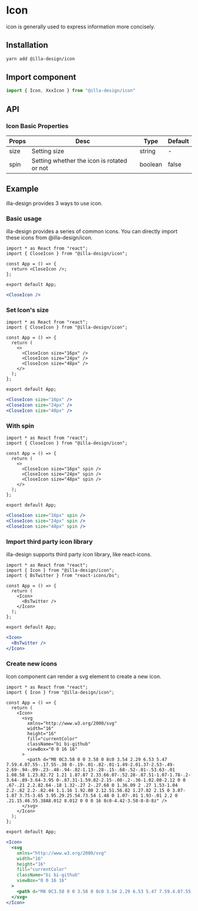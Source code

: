 # Icon

icon is generally used to express information more concisely.

## Installation

```bash
yarn add @illa-design/icon
```

## Import component

```jsx
import { Icon, XxxIcon } from "@illa-design/icon"
```

## API

### Icon Basic Properties

| Props | Desc                                       | Type    | Default |
| ----- | ------------------------------------------ | ------- | ------- |
| size  | Setting size                               | string  | -       |
| spin  | Setting whether the icon is rotated or not | boolean | false   |

## Example

illa-design provides 3 ways to use icon.

### Basic usage

illa-design provides a series of common icons. You can directly import these icons from @illa-design/icon.

```SnackPlayer dependencies=@illa-design/icon
import * as React from "react";
import { CloseIcon } from "@illa-design/icon";

const App = () => {
  return <CloseIcon />;
};

export default App;
```

```jsx
<CloseIcon />
```

### Set Icon's size

```SnackPlayer dependencies=@illa-design/icon
import * as React from "react";
import { CloseIcon } from "@illa-design/icon";

const App = () => {
  return (
    <>
      <CloseIcon size="16px" />
      <CloseIcon size="24px" />
      <CloseIcon size="48px" />
    </>
  );
};

export default App;
```

```jsx
<CloseIcon size="16px" />
<CloseIcon size="24px" />
<CloseIcon size="48px" />
```

### With spin

```SnackPlayer dependencies=@illa-design/icon
import * as React from "react";
import { CloseIcon } from "@illa-design/icon";

const App = () => {
  return (
    <>
      <CloseIcon size="16px" spin />
      <CloseIcon size="24px" spin />
      <CloseIcon size="48px" spin />
    </>
  );
};

export default App;
```

```jsx
<CloseIcon size="16px" spin />
<CloseIcon size="24px" spin />
<CloseIcon size="48px" spin />
```

### Import third party icon library

illa-design supports third party icon library, like react-icons.

```SnackPlayer dependencies=@illa-design/icon,react-icons
import * as React from "react";
import { Icon } from "@illa-design/icon";
import { BsTwitter } from "react-icons/bs";

const App = () => {
  return (
    <Icon>
      <BsTwitter />
    </Icon>
  );
};

export default App;
```

```jsx
<Icon>
  <BsTwitter />
</Icon>
```

### Create new icons

Icon component can render a svg element to create a new icon.

```SnackPlayer dependencies=@illa-design/icon
import * as React from "react";
import { Icon } from "@illa-design/icon";

const App = () => {
  return (
    <Icon>
      <svg
        xmlns="http://www.w3.org/2000/svg"
        width="16"
        height="16"
        fill="currentColor"
        className="bi bi-github"
        viewBox="0 0 16 16"
      >
        <path d="M8 0C3.58 0 0 3.58 0 8c0 3.54 2.29 6.53 5.47 7.59.4.07.55-.17.55-.38 0-.19-.01-.82-.01-1.49-2.01.37-2.53-.49-2.69-.94-.09-.23-.48-.94-.82-1.13-.28-.15-.68-.52-.01-.53.63-.01 1.08.58 1.23.82.72 1.21 1.87.87 2.33.66.07-.52.28-.87.51-1.07-1.78-.2-3.64-.89-3.64-3.95 0-.87.31-1.59.82-2.15-.08-.2-.36-1.02.08-2.12 0 0 .67-.21 2.2.82.64-.18 1.32-.27 2-.27.68 0 1.36.09 2 .27 1.53-1.04 2.2-.82 2.2-.82.44 1.1.16 1.92.08 2.12.51.56.82 1.27.82 2.15 0 3.07-1.87 3.75-3.65 3.95.29.25.54.73.54 1.48 0 1.07-.01 1.93-.01 2.2 0 .21.15.46.55.38A8.012 8.012 0 0 0 16 8c0-4.42-3.58-8-8-8z" />
      </svg>
    </Icon>
  );
};

export default App;
```

```jsx
<Icon>
  <svg
    xmlns="http://www.w3.org/2000/svg"
    width="16"
    height="16"
    fill="currentColor"
    className="bi bi-github"
    viewBox="0 0 16 16"
  >
    <path d="M8 0C3.58 0 0 3.58 0 8c0 3.54 2.29 6.53 5.47 7.59.4.07.55-.17.55-.38 0-.19-.01-.82-.01-1.49-2.01.37-2.53-.49-2.69-.94-.09-.23-.48-.94-.82-1.13-.28-.15-.68-.52-.01-.53.63-.01 1.08.58 1.23.82.72 1.21 1.87.87 2.33.66.07-.52.28-.87.51-1.07-1.78-.2-3.64-.89-3.64-3.95 0-.87.31-1.59.82-2.15-.08-.2-.36-1.02.08-2.12 0 0 .67-.21 2.2.82.64-.18 1.32-.27 2-.27.68 0 1.36.09 2 .27 1.53-1.04 2.2-.82 2.2-.82.44 1.1.16 1.92.08 2.12.51.56.82 1.27.82 2.15 0 3.07-1.87 3.75-3.65 3.95.29.25.54.73.54 1.48 0 1.07-.01 1.93-.01 2.2 0 .21.15.46.55.38A8.012 8.012 0 0 0 16 8c0-4.42-3.58-8-8-8z" />
  </svg>
</Icon>
```
